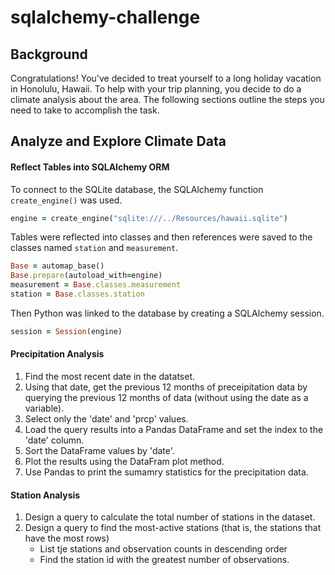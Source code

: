 # sqlalchemy-challenge

## Background
Congratulations! You've decided to treat yourself to a long holiday vacation in Honolulu, Hawaii. To help with your trip planning, you decide to do a climate analysis
about the area. The following sections outline the steps you need to take to accomplish the task. 

## Analyze and Explore Climate Data

#### Reflect Tables into SQLAlchemy ORM
To connect to the SQLite database, the SQLAlchemy function `create_engine()` was used. 
```ruby
engine = create_engine("sqlite:///../Resources/hawaii.sqlite")
``` 


Tables were reflected into classes and then references were saved to the classes named `station` and `measurement`. 
```ruby
Base = automap_base()
Base.prepare(autoload_with=engine)
measurement = Base.classes.measurement
station = Base.classes.station
```

Then Python was linked to the database by creating a SQLAlchemy session. 
```ruby
session = Session(engine)
```

#### Precipitation Analysis
1. Find the most recent date in the datatset.
2. Using that date, get the previous 12 months of preceipitation data by querying the previous 12 months of data (without using the date as a variable).
3. Select only the 'date' and 'prcp' values.
4. Load the query results into a Pandas DataFrame and set the index to the 'date' column. 
5. Sort the DataFrame values by 'date'. 
6. Plot the results using the DataFram plot method.
7. Use Pandas to print the sumamry statistics for the precipitation data. 

#### Station Analysis
1. Design a query to calculate the total number of stations in the dataset. 
2. Design a query to find the most-active stations (that is, the stations that have the most rows)
   - List tje stations and observation counts in descending order
   - Find the station id with the greatest number of observations. 
